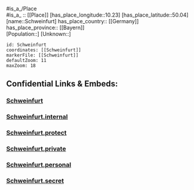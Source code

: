 ﻿---
location: [50.04,10.23] 
mapzoom: [7,12] 
mapmarker: city 
type: City
tags:
- geo/City


SpocWebEntityId: 34108
isDeleted: false
confidential: public

---
#is_a_/Place  
#is_a_ :: [[Place]] 
[has_place_longitude::10.23] 
[has_place_latitude::50.04] 
[name::Schweinfurt] 
has_place_country:: [[Germany]]  
has_place_province:: [[Bayern]]  
[Population::] 
[Unknown::] 


```leaflet
id: Schweinfurt
coordinates: [[Schweinfurt]] 
markerFile: [[Schweinfurt]] 
defaultZoom: 11 
maxZoom: 18
```


## Confidential Links & Embeds: 

### [Schweinfurt](/_public/Earth/Continent/Europe/Europe~Central/Germany/Germany~West/Bayern/counties~Bayern/Schweinfurt-City/City/Schweinfurt.md) 

### [Schweinfurt.internal](/_internal/Earth/Continent/Europe/Europe~Central/Germany/Germany~West/Bayern/counties~Bayern/Schweinfurt-City/City/Schweinfurt.internal.md) 

### [Schweinfurt.protect](/_protect/Earth/Continent/Europe/Europe~Central/Germany/Germany~West/Bayern/counties~Bayern/Schweinfurt-City/City/Schweinfurt.protect.md) 

### [Schweinfurt.private](/_private/Earth/Continent/Europe/Europe~Central/Germany/Germany~West/Bayern/counties~Bayern/Schweinfurt-City/City/Schweinfurt.private.md) 

### [Schweinfurt.personal](/_personal/Earth/Continent/Europe/Europe~Central/Germany/Germany~West/Bayern/counties~Bayern/Schweinfurt-City/City/Schweinfurt.personal.md) 

### [Schweinfurt.secret](/_secret/Earth/Continent/Europe/Europe~Central/Germany/Germany~West/Bayern/counties~Bayern/Schweinfurt-City/City/Schweinfurt.secret.md) 
